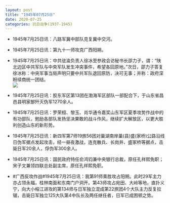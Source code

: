 ```yaml
---
layout: post
title: "1945年07月25日"
date: 2020-07-25
categories: 抗日战争(1937-1945)
---
```


<meta name="referrer" content="no-referrer" />

- 1945年7月25日讯：八路军冀中部队克复冀中交河。 

- 1945年7月25日讯：第九十一师攻克广西阳朔。 

- 1945年7月25日讯：中共驻渝负责人徐冰至参政会访秘书长邵力子，谓：“陕北边区中共军队与中央军队发生冲突事件，希望各回原地。”次日，邵力子答复徐冰称：中央军事当局声明只要中共军队退回原防，决可无事；并称：政府深盼续商统一团结。 <br/><img src="https://wx4.sinaimg.cn/large/aca367d8ly1gh3dh6pxzwj20c8081aa1.jpg" />

- 1945年7月25日讯：胶东军区第13团在渤海军区部队一部配合下，于山东省昌邑县明家郜歼灭伪军1270余人。 

- 1945年7月25日讯：罗荣桓、黎玉、肖华通令嘉奖山东军区夏季攻势作战中的有功部队，勉励各部队发扬坚决果敢的战斗作风，继续扩大解放区，以更大胜利创造山东的新形势。 

- 1945年7月25日讯：新四军第7师19旅56团对巢湖南岸巢(县)盛(家桥)公路沿线日伪军据点发起攻击，经一昼夜激战，连克散兵、长岗井、盛家桥等据点，击毙日军20余人，俘伪军300余人。 

- 1945年7月25日讯：国民政府特任俞鸿钧兼中央银行总裁，原任孔祥熙免职；宋子文兼领四联总处副主席，原任孔祥熙免职。 

- #广西反攻作战#1945年7月25日讯：我第91师乘胜攻占阳朔。此时29军主力亦占领永福，桂林南面和东南门户洞开。第43师攻占宛田、大岭等地，直扑义宁，向大小榕江进攻的第134师与日军独立混成第22旅团4个大队主力反复拉锯，击毙日军独立125大队第4中队长及两任继任者，日军已成困顿之势。 

